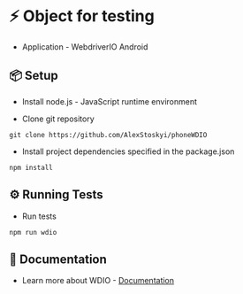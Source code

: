 # ⚡️ Object for testing
- Application - WebdriverIO Android

## 📦 Setup
- Install node.js - JavaScript runtime environment

- Clone git repository 
```
git clone https://github.com/AlexStoskyi/phoneWDIO
```
- Install project dependencies specified in the package.json 
```
npm install
```

## ⚙️ Running Tests
- Run tests 
```
npm run wdio
```


## 📝 Documentation
- Learn more about WDIO - [Documentation](https://webdriver.io/uk/docs/gettingstarted)


